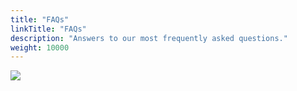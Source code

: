 ```yaml
---
title: "FAQs"
linkTitle: "FAQs"
description: "Answers to our most frequently asked questions."
weight: 10000
---
```


<img src="/images/work-in-progress.jpg">
